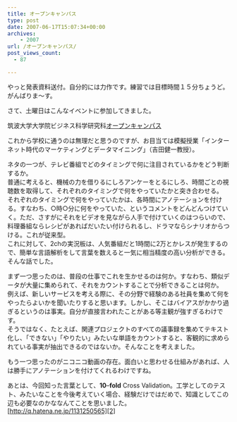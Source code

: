 ```yaml
---
title: オープンキャンパス
type: post
date: 2007-06-17T15:07:34+00:00
archives:
    - 2007
url: /オープンキャンパス/
post_views_count:
  - 87

---
```

やっと発表資料送付。自分的には力作です。練習では目標時間１５分ちょうど。がんばりま～す。

さて、土曜日はこんなイベントに参加してきました。

筑波大学大学院ビジネス科学研究科[オープンキャンパス][1]

これから学校に通うのは無理だと思うのですが、お目当ては模擬授業「インターネット時代のマーケティングとデータマイニング」（吉田健一教授）。

ネタの一つが、テレビ番組でどのタイミングで何に注目されているかをどう判断するか。  
普通に考えると、機械の力を借りるにしろアンケーをとるにしろ、時間ごとの視聴数を取得して、それぞれのタイミングで何をやっていたかと突き合わせる。  
それぞれのタイミングで何をやっていたかは、各時間にアノテーションを付ける。すなわち、○時○分に何をやっていた、というコメントをどんどんつけていく。ただ、さすがにそれをビデオを見ながら人手で付けていくのはつらいので、料理番組ならレシピがあればだいたい付けられるし、ドラマならシナリオからつける。これが従来型。  
これに対して、2chの実況板は、人気番組だと1時間に2万とかレスが発生するので、簡単な言語解析をして言葉を数えると一気に相当精度の高い分析ができる。そんな話でした。

まず一つ思ったのは、普段の仕事でこれを生かせるのは何か。すなわち、類似データが大量に集められて、それをカウントすることで分析できることは何か。  
例えば、新しいサービスを考える際に、その分野で経験のある社員を集めて何をやったらよいかを聞いたりすると思います。しかし、そこはバイアスがかかり過ぎるというのは事実。自分が直接言われたことがある等主観が強すぎるわけです。  
そうではなく、たとえば、関連プロジェクトのすべての議事録を集めてテキスト化し、「できない」「やりたい」みたいな単語をカウントすると、客観的に求められている事実が抽出できるのではないか。そんなことを考えました。

もう一つ思ったのがニコニコ動画の存在。面白いと思わせる仕組みがあれば、人は勝手にアノテーションを付けてくれるわけですね。

あとは、今回知った言葉として、**10**&#8211;**fold** Cross Validation。工学としてのテスト、みたいなことを今後考えていく場合、経験だけではだめで、知識としてこの辺も必要なのかななんてことを思いました。  
[http://q.hatena.ne.jp/1131250565][2]

 [1]: http://www.office.otsuka.tsukuba.ac.jp/kouhou/H19opencampus-index.html
 [2]: http://q.hatena.ne.jp/1131250565 "http://q.hatena.ne.jp/1131250565"